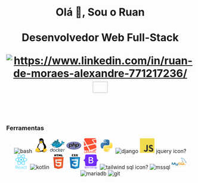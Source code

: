 <h1 align="center">
	Olá 👋, Sou o Ruan 
	<br><br>
	Desenvolvedor Web Full-Stack
	<p align="center">
		<a href="https://www.linkedin.com/in/ruan-de-moraes-alexandre-771217236/" target="blank"><img align="center" src="https://raw.githubusercontent.com/rahuldkjain/github-profile-readme-generator/master/src/images/icons/Social/linked-in-alt.svg" alt="https://www.linkedin.com/in/ruan-de-moraes-alexandre-771217236/" height="30" width="40" /></a>
		<a href="http://alexandre.byethost10.com/public/images/avatar.jpeg" target="_blank"><img align="center" height="30" width="40" scr="images/avatar.jpeg"/><a>
	</p>
</h1>
	<br><br>

<h3 align="left">Ferramentas</h3>
<div align="center">
	<img src="https://www.vectorlogo.zone/logos/gnu_bash/gnu_bash-icon.svg" alt="bash" width="40" height="40"/> 
	<img src="https://raw.githubusercontent.com/devicons/devicon/master/icons/linux/linux-original.svg" alt="linux" width="40" height="40"/> 
	<img src="https://raw.githubusercontent.com/devicons/devicon/master/icons/docker/docker-original-wordmark.svg" alt="docker" width="40" height="40"/> 
	<img src="https://raw.githubusercontent.com/devicons/devicon/master/icons/php/php-original.svg" alt="php" width="40" height="40"/> 
	<img src="https://raw.githubusercontent.com/devicons/devicon/master/icons/laravel/laravel-plain-wordmark.svg" alt="laravel" width="40" height="40"/> 
	<img src="https://raw.githubusercontent.com/devicons/devicon/master/icons/python/python-original.svg" alt="python" width="40" height="40"/> 
	<img src="https://cdn.worldvectorlogo.com/logos/django.svg" alt="django" width="40" height="40"/> 
	<img src="https://raw.githubusercontent.com/devicons/devicon/master/icons/javascript/javascript-original.svg" alt="javascript" width="40" height="40"/> 
	jquery icon?
	<img src="https://raw.githubusercontent.com/devicons/devicon/master/icons/react/react-original-wordmark.svg" alt="react" width="40" height="40"/> 
	<img src="https://www.vectorlogo.zone/logos/kotlinlang/kotlinlang-icon.svg" alt="kotlin" width="40" height="40"/> 
	<img src="https://raw.githubusercontent.com/devicons/devicon/master/icons/html5/html5-original-wordmark.svg" alt="html5" width="40" height="40"/> 
	<img src="https://raw.githubusercontent.com/devicons/devicon/master/icons/css3/css3-original-wordmark.svg" alt="css3" width="40" height="40"/>
	<img src="https://raw.githubusercontent.com/devicons/devicon/master/icons/bootstrap/bootstrap-plain-wordmark.svg" alt="bootstrap" width="40" height="40"/> 
	<img src="https://www.vectorlogo.zone/logos/tailwindcss/tailwindcss-icon.svg" alt="tailwind" width="40" height="40"/> 
	sql icon?
	<img src="https://www.svgrepo.com/show/303229/microsoft-sql-server-logo.svg" alt="mssql" width="40" height="40"/> 
	<img src="https://raw.githubusercontent.com/devicons/devicon/master/icons/mysql/mysql-original-wordmark.svg" alt="mysql" width="40" height="40"/> 
	<img src="https://www.vectorlogo.zone/logos/mariadb/mariadb-icon.svg" alt="mariadb" width="40" height="40"/> 
	<img src="https://www.vectorlogo.zone/logos/git-scm/git-scm-icon.svg" alt="git" width="40" height="40"/> 
</div>

